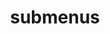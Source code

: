 ---
layout: page
title: submenus
nav: false
nav_order: 6
dropdown: true
children: 
    - title: Publications
      permalink: /publications/
    - title: divider
    - title: Awards
      permalink: /awards/
---